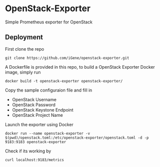 # OpenStack-Exporter

Simple Prometheus exporter for OpenStack

## Deployment

First clone the repo

```git clone https://github.com/iGene/openstack-exporter.git```

A Dockerfile is provided in this repo, to build a OpenStack Exporter Docker image, simply run

```docker build -t openstack-exporter openstack-exporter/```

Copy the sample configuraion file and fill in

- OpenStack Username
- OpenStack Password
- OpenStack Keystone Endpoint
- OpenStack Project Name

Launch the exporter using Docker

```docker run --name openstack-exporter -v $(pwd)/openstack.toml:/etc/openstack-exporter/openstack.toml -d -p 9183:9183 openstack-exporter```

Check if its working by

```curl localhost:9183/metrics```
